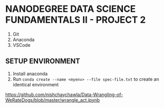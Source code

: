 # NANODEGREE DATA SCIENCE FUNDAMENTALS II - PROJECT 2
1. Git
2. Anaconda
3. VSCode

## SETUP ENVIRONMENT
1. Install anaconda
2. Run `conda create --name <myenv> --file spec-file.txt` to create an identical environment 

https://github.com/nishchaychawla/Data-Wrangling-of-WeRateDogs/blob/master/wrangle_act.ipynb